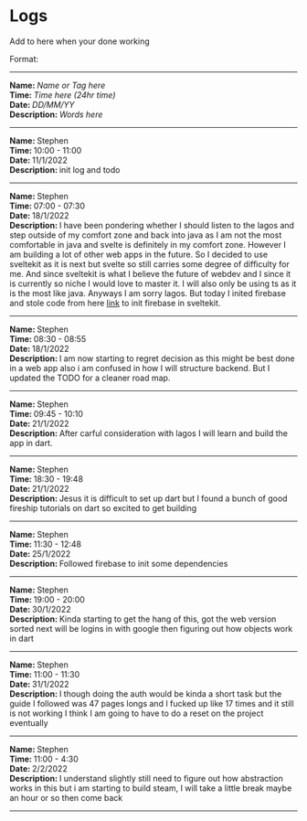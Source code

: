 # Logs

Add to here when your done working

Format:

<hr>
<strong>Name: </strong><em>Name or Tag here</em> 
<br>
<strong>Time: </strong>  <em>Time here (24hr time)</em> 
<br>
<strong>Date: </strong>  <em>DD/MM/YY</em> 
<br>
<strong>Description: </strong> <em>Words here</em>

<hr>

<strong>Name: </strong> Stephen
<br>
<strong>Time: </strong> 10:00 - 11:00
<br>
<strong>Date: </strong> 11/1/2022
<br>
<strong>Description: </strong> init log and todo

<hr>

<strong>Name: </strong> Stephen
<br>
<strong>Time: </strong> 07:00 - 07:30
<br>
<strong>Date: </strong> 18/1/2022
<br>
<strong>Description: </strong> I have been pondering whether I should listen to the lagos and step outside of my comfort zone and back into java as I am not the most comfortable in java and svelte is definitely in my comfort zone. However I am building a lot of other web apps in the future. So I decided to use sveltekit as it is next but svelte so still carries some degree of difficulty for me. And since sveltekit is what I believe the future of webdev and I since it is currently so niche I would love to master it. I will also only be using ts as it is the most like java. Anyways I am sorry lagos. But today I inited firebase and stole code from here [link](https://github.com/CaptainCodeman/sveltekit-example) to init firebase in sveltekit.

<hr>

<strong>Name: </strong> Stephen
<br>
<strong>Time: </strong> 08:30 - 08:55
<br>
<strong>Date: </strong> 18/1/2022
<br>
<strong>Description: </strong> I am now starting to regret decision as this might be best done in a web app also i am confused in how I will structure backend. But I updated the TODO for a cleaner road map.

<hr>

<strong>Name: </strong> Stephen
<br>
<strong>Time: </strong> 09:45 - 10:10
<br>
<strong>Date: </strong> 21/1/2022
<br>
<strong>Description: </strong> After carful consideration with lagos I will learn and build the app in dart.

<hr>

<strong>Name: </strong> Stephen
<br>
<strong>Time: </strong> 18:30 - 19:48
<br>
<strong>Date: </strong> 21/1/2022
<br>
<strong>Description: </strong> Jesus it is difficult to set up dart but I found a bunch of good fireship tutorials on dart so excited to get building

<hr>

<strong>Name: </strong> Stephen
<br>
<strong>Time: </strong> 11:30 - 12:48
<br>
<strong>Date: </strong> 25/1/2022
<br>
<strong>Description: </strong> Followed firebase to init some dependencies

<hr>

<strong>Name: </strong> Stephen
<br>
<strong>Time: </strong> 19:00 - 20:00
<br>
<strong>Date: </strong> 30/1/2022
<br>
<strong>Description: </strong> Kinda starting to get the hang of this, got the web version sorted next will be logins in with google then figuring out how objects work in dart

<hr>

<strong>Name: </strong> Stephen
<br>
<strong>Time: </strong> 11:00 - 11:30
<br>
<strong>Date: </strong> 31/1/2022
<br>
<strong>Description: </strong> I though doing the auth would be kinda a short task but the guide I followed was 47 pages longs and I fucked up like 17 times and it still is not working I think I am going to have to do a reset on the project eventually

<hr>

<strong>Name: </strong> Stephen
<br>
<strong>Time: </strong> 11:00 - 4:30
<br>
<strong>Date: </strong> 2/2/2022
<br>
<strong>Description: </strong> I understand slightly still need to figure out how abstraction works in this but i am starting to build steam, I will take a little break maybe an hour or so then come back

<hr>
